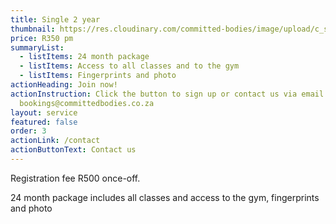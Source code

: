 ```yaml
---
title: Single 2 year
thumbnail: https://res.cloudinary.com/committed-bodies/image/upload/c_scale,f_auto,q_auto,w_600/v1642663748/services/functional-training-gym-benoni-scaled.png
price: R350 pm
summaryList:
  - listItems: 24 month package
  - listItems: Access to all classes and to the gym
  - listItems: Fingerprints and photo
actionHeading: Join now!
actionInstruction: Click the button to sign up or contact us via email at
  bookings@committedbodies.co.za
layout: service
featured: false
order: 3
actionLink: /contact
actionButtonText: Contact us
---
```

Registration fee R500 once-off.

24 month package includes all classes and access to the gym, fingerprints and photo